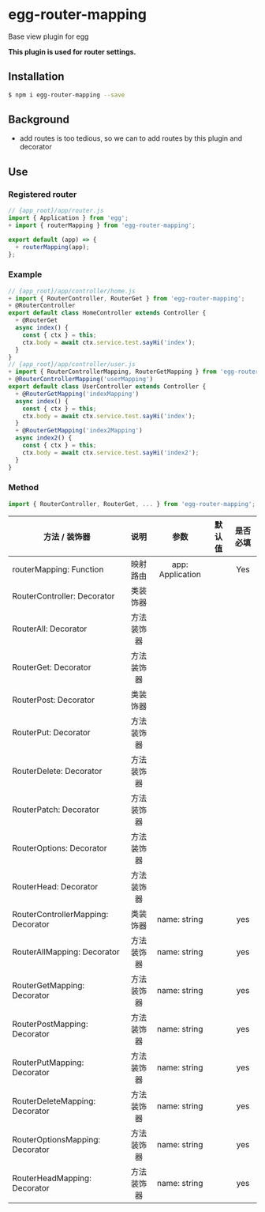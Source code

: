 # egg-router-mapping

Base view plugin for egg

**This plugin is used for router settings.**

## Installation

```bash
$ npm i egg-router-mapping --save
```

## Background

* add routes is too tedious, so we can to add routes by this plugin and decorator

## Use

### Registered router
 
 ```js
 // {app_root}/app/router.js
 import { Application } from 'egg';
 + import { routerMapping } from 'egg-router-mapping';
 
 export default (app) => {
   + routerMapping(app);
 };
 ```
### Example

```js
// {app_root}/app/controller/home.js
+ import { RouterController, RouterGet } from 'egg-router-mapping';
+ @RouterController
export default class HomeController extends Controller {
  + @RouterGet
  async index() {
    const { ctx } = this;
    ctx.body = await ctx.service.test.sayHi('index');
  }
}
// {app_root}/app/controller/user.js
+ import { RouterControllerMapping, RouterGetMapping } from 'egg-router-mapping';
+ @RouterControllerMapping('userMapping')
export default class UserController extends Controller {
  + @RouterGetMapping('indexMapping')
  async index() {
    const { ctx } = this;
    ctx.body = await ctx.service.test.sayHi('index');
  }
  + @RouterGetMapping('index2Mapping')
  async index2() {
    const { ctx } = this;
    ctx.body = await ctx.service.test.sayHi('index2');
  }
}
```

### Method

```js
import { RouterController, RouterGet, ... } from 'egg-router-mapping';
```
| 方法 / 装饰器|说明|参数|默认值|是否必填|
| ----------- | :-----------: | :-----------: | :-----------: | :-----------: |
| routerMapping: Function |映射路由|app: Application| |Yes|
| RouterController: Decorator|类装饰器| | | |
| RouterAll: Decorator|方法装饰器| | | |
| RouterGet: Decorator|方法装饰器| | | |
| RouterPost: Decorator|类装饰器| | | |
| RouterPut: Decorator|方法装饰器| | | |
| RouterDelete: Decorator|方法装饰器| | | |
| RouterPatch: Decorator|方法装饰器| | | |
| RouterOptions: Decorator|方法装饰器| | | |
| RouterHead: Decorator|方法装饰器| | | |
| RouterControllerMapping: Decorator|类装饰器|name: string| | yes |
| RouterAllMapping: Decorator|方法装饰器|name: string| | yes |
| RouterGetMapping: Decorator|方法装饰器|name: string| | yes |
| RouterPostMapping: Decorator|方法装饰器|name: string| | yes |
| RouterPutMapping: Decorator|方法装饰器|name: string| | yes |
| RouterDeleteMapping: Decorator|方法装饰器|name: string| | yes |
| RouterOptionsMapping: Decorator|方法装饰器|name: string| | yes |
| RouterHeadMapping: Decorator|方法装饰器|name: string| | yes |
